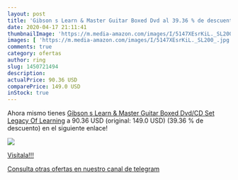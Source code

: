```yaml
---
layout: post
title: 'Gibson s Learn & Master Guitar Boxed Dvd al 39.36 % de descuento'
date: 2020-04-17 21:11:41
thumbnailImage: 'https://m.media-amazon.com/images/I/5147XEsrKiL._SL200_.jpg'
images: [ 'https://m.media-amazon.com/images/I/5147XEsrKiL._SL200_.jpg' ]
comments: true
category: ofertas
author: ring
slug: 1450721494
description:
actualPrice: 90.36 USD
comparePrice: 149.0 USD
inStock: true
---
```


Ahora mismo tienes [Gibson s Learn & Master Guitar Boxed Dvd/CD Set Legacy Of Learning](https://www.amazon.com/dp/1450721494/?tag=redken08-20) a 90.36 USD (original: 149.0 USD) (39.36 %  de descuento) en el siguiente enlace!

[![](https://m.media-amazon.com/images/I/5147XEsrKiL._SL200_.jpg)](https://www.amazon.com/dp/1450721494/?tag=redken08-20)

[Visítala!!!](https://www.amazon.com/dp/1450721494/?tag=redken08-20)

[Consulta otras ofertas en nuestro canal de telegram](https://t.me/s/ofertas25)
